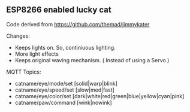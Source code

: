 ## ESP8266 enabled lucky cat

Code derived from https://github.com/themad/jimmykater

Changes:
* Keeps lights on. So, continiuous lighting.
* More light effects
* Keeps original waving mechanism. ( Instead of using a Servo )

MQTT Topics:

* catname/eye/mode/set   [solid|warp|blink]
* catname/eye/speed/set  [slow|med|fast]
* catname/eye/color/set  [dark|white|red|green|blue|yellow|cyan|pink]
* catname/paw/command    [wink|nowink]



